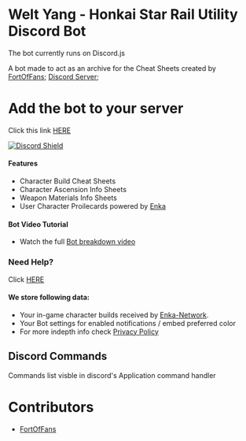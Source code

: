# Welt Yang - Honkai Star Rail Utility Discord Bot

The bot currently runs on Discord.js

A bot made to act as an archive for the Cheat Sheets created by [FortOfFans](https://twitter.com/FortOfFans); [Discord Server](https://discord.gg/XR7jtxEb3e);

# Add the bot to your server

Click this link [HERE](https://discord.com/api/oauth2/authorize?client_id=1106019427834675410&permissions=8&scope=bot%20applications.commands)

[//]: # (## [VOTE FOR THE DAINSLEIF BOT]&#40;https://top.gg/bot/872528910301163551/vote&#41;)

[![Discord Shield](https://discord.com/api/guilds/703074062024441887/widget.png?style=shield)](https://discord.gg/worldofteyvat)

#### Features

- Character Build Cheat Sheets
- Character Ascension Info Sheets
- Weapon Materials Info Sheets
- User Character Proilecards powered by [Enka](https://enka.network/?hsr)

#### Bot Video Tutorial

- Watch the full [Bot breakdown video](https://youtu.be/rcnD3SMuQr0)

[//]: # (#### Planned upcoming Features &#40;Slash commands&#41;)

[//]: # ()
[//]: # (- Announcements when genshin has new updates/blog posts)

[//]: # (- Domain Update notifier)

[//]: # (- Domain Schedule Info & Notifications)

[//]: # (- Player wish-history &#40;DM bot !wish&#41;)

[//]: # (- Resin refill time Reminder & Notifications)

[//]: # (- Domain Schedule Info & Notifications &#40;coming soon&#41;)


### Need Help?

Click [HERE](https://discord.gg/m2zg7tmsYv)

#### We store following data:

- Your in-game character builds received by [Enka-Network](https://enka.network/?hsr).
- Your Bot settings for enabled notifications / embed preferred color
- For more indepth info check [Privacy Policy](https://github.com/FortOfFans/Welt-TOS/blob/master/Privacy%20Policy.md)

## Discord Commands

[//]: # (| Command                        | Command Execution                                                    | Example                       |)

[//]: # (| ------------------------------ | -------------------------------------------------------------------- | ----------------------------- |)

[//]: # (| /dain `command:`help           | Displays the bot's help command 					| /dain `command:`h		|)

[//]: # (| /dain `command:`c           	 | Displays characters cheat sheets					| /dain `command:`c bennett     |)

[//]: # (| /dain `command:`w		 | Displays weapon cheat sheets						| /dain `command:`w The Flute   |)

Commands list visble in discord's Application command handler



# Contributors

- [FortOfFans](https://twitter.com/FortOfFans)
